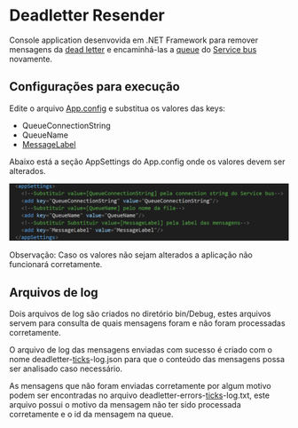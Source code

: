# Deadletter Resender

Console application desenvovida em .NET Framework para remover mensagens da [dead letter](https://docs.microsoft.com/en-us/azure/service-bus-messaging/service-bus-dead-letter-queues) e encaminhá-las a [queue](https://docs.microsoft.com/en-us/azure/service-bus-messaging/service-bus-queues-topics-subscriptions) do [Service bus](https://docs.microsoft.com/en-us/azure/service-bus-messaging/service-bus-messaging-overview) novamente.

## Configurações para execução

Edite o arquivo [App.config](DeadLetterResender/App.config) e substitua os valores das keys:

- QueueConnectionString
- QueueName
- [MessageLabel](https://docs.microsoft.com/en-us/dotnet/api/microsoft.azure.servicebus.message.label?view=azure-dotnet)

Abaixo está a seção AppSettings do App.config onde os valores devem ser alterados.

![App.Settings](docs/appSettings.png)

Observação: Caso os valores não sejam alterados a aplicação não funcionará corretamente.

## Arquivos de log

Dois arquivos de log são criados no diretório bin/Debug, estes arquivos servem para consulta de quais mensagens foram e não foram processadas corretamente. 

O arquivo de log das mensagens enviadas com sucesso é criado com o nome deadletter-[ticks](https://docs.microsoft.com/en-us/dotnet/api/system.datetime.ticks?view=netframework-4.8)-log.json para que o conteúdo das mensagens possa ser analisado caso necessário.

As mensagens que não foram enviadas corretamente por algum motivo podem ser encontradas no arquivo deadletter-errors-[ticks](https://docs.microsoft.com/en-us/dotnet/api/system.datetime.ticks?view=netframework-4.8)-log.txt, este arquivo possui o motivo da mensagem não ter sido processada corretamente e o id da mensagem na queue.
